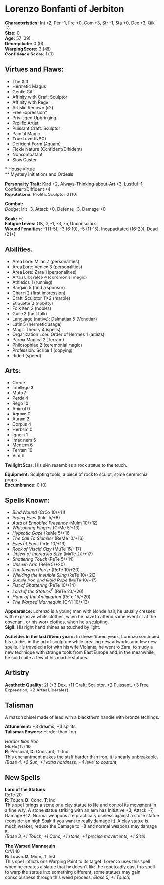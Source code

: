 # Lorenzo Bonfanti of Jerbiton

**Characteristics:** Int +2, Per -1, Pre +0, Com +3, Str -1, Sta +0, Dex +3, Qik -3  
**Size:** 0  
**Age:** 57 (39)  
**Decrepitude:** 0 (0)  
**Warping Score:** 3 (48)  
**Confidence Score:** 1 (3)

## Virtues and Flaws:

- The Gift
- Hermetic Magus
- Gentle Gift
- Affinity with Craft: Sculptor
- Affinity with Rego
- Artistic Renown (x2)
- Free Expression*
- Privileged Upbringing
- Prolific Artist
- Puissant Craft: Sculptor
- Painful Magic
- True Love (NPC)
- Deficient Form (Aquam)
- Fickle Nature (Confident/Diffident)
- Noncombatant
- Slow Caster

\* House Virtue  
** Mystery Initiations and Ordeals

**Personality Trait:** Kind +2, Always-Thinking-about-Art +3, Lustful -1, Confident/Diffident +4  
**Reputations:** Prolific Sculptor 6 [10]

**Combat:**  
*Dodge*: Init -3, Attack +0, Defense -3, Damage +0                                                                                                    

**Soak:** +0  
**Fatigue Leves:** OK, 0, -1, -3, -5, Unconscious  
**Wound Penalties:** -1 (1-5), -3 (6-10), -5 (11-15), Incapacitated (16-20), Dead (21+)

## Abilities:

+ Area Lore: Milan 2 (personalities)
+ Area Lore: Venice 3 (personalities)
+ Area Lore: Zara 1 (personalities)
+ Artes Liberales 4 (ceremonial magic)
+ Athletics 1 (running)
+ Bargain 5 (find a sponsor)
+ Charm 2 (first impression)
+ Craft: Sculptor 11+2 (marble)
+ Etiquette 2 (nobility)
+ Folk Ken 2 (nobles)
+ Guile 2 (fast talk)
+ Language (native): Dalmatian 5 (Venetian)
+ Latin 5 (hermetic usage)
+ Magic Theory 4 (spells)
+ Organization Lore: Order of Hermes 1 (artists)
+ Parma Magica 2 (Terram)
+ Philosophiae 2 (ceremonial magic)
+ Profession: Scribe 1 (copying)
+ Ride 1 (speed)

## Arts:

+ Creo 7
+ Intellego 3
+ Muto 7
+ Perdo 4
+ Rego 10
+ Animal 0
+ Aquam 0
+ Auram 2
+ Corpus 4
+ Herbam 0
+ Ignem 1
+ Imaginem 5
+ Mentem 6
+ Terram 10
+ Vim 6

**Twilight Scar:** His skin resembles a rock statue to the touch.  

**Equipment:** Sculpting tools, a piece of rock to sculpt, some ceremonial props  
**Encumbrance:** 0 (0)

## Spells Known:

+ *Bind Wound* (CrCo 10/+11)
+ *Prying Eyes* (InIm 5/+8)
+ *Aura of Ennobled Presence* (MuIm 10/+12)
+ *Whispering Fingers* (CrMe 5/+13)
+ *Hypnotic Gaze* (ReMe 5/+16)
+ *The Call To Slumber* (ReMe 10/+16)
+ *Eyes of Eons* (InTe 10/+13)
+ *Rock of Viscid Clay* (MuTe 15/+17)
+ *Object of Increased Size* (MuTe 20/+17)
+ *Shattering Touch* (PeTe 5/+14)
+ *Unseen Arm* (ReTe 5/+20)
+ *The Unseen Porter* (ReTe 10/+20)
+ *Wielding the Invisible Sling* (ReTe 10/+20)
+ *Supple Iron and Rigid Rope* (MuTe 10/+17)
+ *Fist of Shattering* (PeTe 10/+14)
+ *Lord of the Statues<sup>F</sup>* (ReTe 20/+20)
+ *Hand of the Antiquarian* (ReTe 15/+20)
+ *The Warped Mannequin* (CrVi 10/+13)

**Appearance:** Lorenzo is a young man with blonde hair, he usually dresses with expensive white clothes, when he have to attend some event or at the covenant, or his work clothes, when he's sculpting.  
**Sigil:** His right hand shines as touched by light.

**Activities in the last fifteen years:** In these fifteen years, Lorenzo continued his studies in the art of sculpture while creating new artworks and few new spells. He traveled a lot with his wife Violante, he went to Zara, to study a new technique with strange tools from East Europe and, in the meanwhile, he sold quite a few of his marble statues.

## Artistry

**Aesthetic Quality:** 21 (+3 Dex, +11 Craft: Sculptor, +2 Puissant, +3 Free Expression, +2 Artes Liberales)

## Talisman

A mason chisel made of lead with a blackthorn handle with bronze etchings.

**Attunement:** +3 dreams, +3 spirits  
**Talisman Powers:** Harder than Iron  

*Harder than Iron*  
MuHe(Te) 19  
**R**: Personal, **D**: Constant, **T**: Ind  
This enchantment makes the staff harder than iron, it is nearly unbreakable.  
*(Base 4, +2 Sun, +1 extra hardness, +4 level to costant)*

## New Spells

**Lord of the Statues**  
ReTe 20  
**R**: Touch, **D**: Conc, **T**: Ind  
This spell brings a stone or a clay statue to life and control its movement in a fine way. A stone statue striking with an arm has Initiative +3, Attack +7, Damage +12. Normal weapons are practically useless against a stone statue (consider an high Soak if you want to really damage it). A clay statue is much weaker, reduce the Damage to +8 and normal weapons may damage it.  
*(Base 3, +1 Touch, +1 Conc, +1 stone, +1 precise movements, +1 Size)*

**The Warped Mannequin**  
CrVi 10  
**R**: Touch, **D**: Mom, **T**: Ind  
This spell inflicts one Warping Point to its target. Lorenzo uses this spell when he creates a statue that he doesn't like, he repeteadly cast this spell to warp the statue into something different, some statues may gain consciousness through this weird process.
*(Base 5, +1 Touch)*

